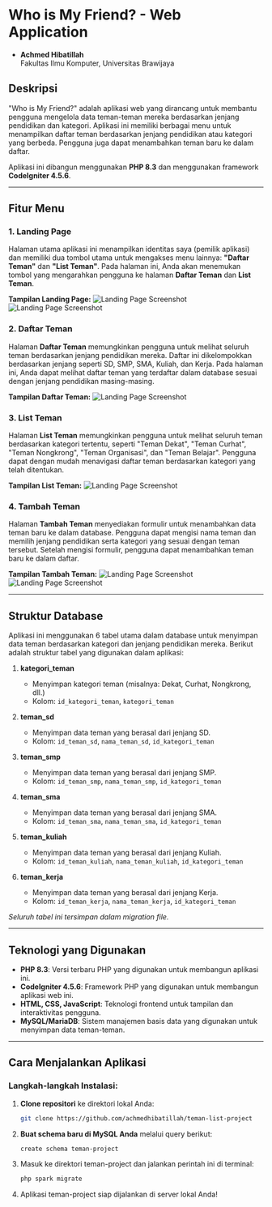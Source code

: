 # Who is My Friend? - Web Application
- **Achmed Hibatillah**  
  Fakultas Ilmu Komputer, Universitas Brawijaya

## Deskripsi

"Who is My Friend?" adalah aplikasi web yang dirancang untuk membantu pengguna mengelola data teman-teman mereka berdasarkan jenjang pendidikan dan kategori. Aplikasi ini memiliki berbagai menu untuk menampilkan daftar teman berdasarkan jenjang pendidikan atau kategori yang berbeda. Pengguna juga dapat menambahkan teman baru ke dalam daftar.

Aplikasi ini dibangun menggunakan **PHP 8.3** dan menggunakan framework **CodeIgniter 4.5.6**.

---

## Fitur Menu

### 1. **Landing Page**
Halaman utama aplikasi ini menampilkan identitas saya (pemilik aplikasi) dan memiliki dua tombol utama untuk mengakses menu lainnya: **"Daftar Teman"** dan **"List Teman"**. Pada halaman ini, Anda akan menemukan tombol yang mengarahkan pengguna ke halaman **Daftar Teman** dan **List Teman**.

**Tampilan Landing Page:**
![Landing Page Screenshot](public/images/readme/lp-1.png)
![Landing Page Screenshot](public/images/readme/lp-2.png)

### 2. **Daftar Teman**
Halaman **Daftar Teman** memungkinkan pengguna untuk melihat seluruh teman berdasarkan jenjang pendidikan mereka. Daftar ini dikelompokkan berdasarkan jenjang seperti SD, SMP, SMA, Kuliah, dan Kerja. Pada halaman ini, Anda dapat melihat daftar teman yang terdaftar dalam database sesuai dengan jenjang pendidikan masing-masing.

**Tampilan Daftar Teman:**
![Landing Page Screenshot](public/images/readme/daftar-teman.png)

### 3. **List Teman**
Halaman **List Teman** memungkinkan pengguna untuk melihat seluruh teman berdasarkan kategori tertentu, seperti "Teman Dekat", "Teman Curhat", "Teman Nongkrong", "Teman Organisasi", dan "Teman Belajar". Pengguna dapat dengan mudah menavigasi daftar teman berdasarkan kategori yang telah ditentukan.

**Tampilan List Teman:**
![Landing Page Screenshot](public/images/readme/list-teman.png)

### 4. **Tambah Teman**
Halaman **Tambah Teman** menyediakan formulir untuk menambahkan data teman baru ke dalam database. Pengguna dapat mengisi nama teman dan memilih jenjang pendidikan serta kategori yang sesuai dengan teman tersebut. Setelah mengisi formulir, pengguna dapat menambahkan teman baru ke dalam daftar.

**Tampilan Tambah Teman:**
![Landing Page Screenshot](public/images/readme/tambah-teman-1.png)
![Landing Page Screenshot](public/images/readme/tambah-teman-2.png)

---

## Struktur Database

Aplikasi ini menggunakan 6 tabel utama dalam database untuk menyimpan data teman berdasarkan kategori dan jenjang pendidikan mereka. Berikut adalah struktur tabel yang digunakan dalam aplikasi:

1. **kategori_teman**
   - Menyimpan kategori teman (misalnya: Dekat, Curhat, Nongkrong, dll.)
   - Kolom: `id_kategori_teman`, `kategori_teman`

2. **teman_sd**
   - Menyimpan data teman yang berasal dari jenjang SD.
   - Kolom: `id_teman_sd`, `nama_teman_sd`, `id_kategori_teman`

3. **teman_smp**
   - Menyimpan data teman yang berasal dari jenjang SMP.
   - Kolom: `id_teman_smp`, `nama_teman_smp`, `id_kategori_teman`

4. **teman_sma**
   - Menyimpan data teman yang berasal dari jenjang SMA.
   - Kolom: `id_teman_sma`, `nama_teman_sma`, `id_kategori_teman`

5. **teman_kuliah**
   - Menyimpan data teman yang berasal dari jenjang Kuliah.
   - Kolom: `id_teman_kuliah`, `nama_teman_kuliah`, `id_kategori_teman`

6. **teman_kerja**
   - Menyimpan data teman yang berasal dari jenjang Kerja.
   - Kolom: `id_teman_kerja`, `nama_teman_kerja`, `id_kategori_teman`

*Seluruh tabel ini tersimpan dalam migration file.*

---

## Teknologi yang Digunakan

- **PHP 8.3**: Versi terbaru PHP yang digunakan untuk membangun aplikasi ini.
- **CodeIgniter 4.5.6**: Framework PHP yang digunakan untuk membangun aplikasi web ini.
- **HTML, CSS, JavaScript**: Teknologi frontend untuk tampilan dan interaktivitas pengguna.
- **MySQL/MariaDB**: Sistem manajemen basis data yang digunakan untuk menyimpan data teman-teman.

---

## Cara Menjalankan Aplikasi

### Langkah-langkah Instalasi:

1. **Clone repositori** ke direktori lokal Anda:
   ```bash
   git clone https://github.com/achmedhibatillah/teman-list-project

2. **Buat schema baru di MySQL Anda** melalui query berikut:
   ```bash
   create schema teman-project

3. Masuk ke direktori teman-project dan jalankan perintah ini di terminal:
   ```bash
   php spark migrate

3. Aplikasi teman-project siap dijalankan di server lokal Anda!
